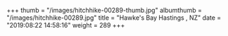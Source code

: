 +++
thumb = "/images/hitchhike-00289-thumb.jpg"
albumthumb = "/images/hitchhike-00289.jpg"
title = "Hawke's Bay Hastings , NZ"
date = "2019:08:22 14:58:16"
weight = 289
+++
